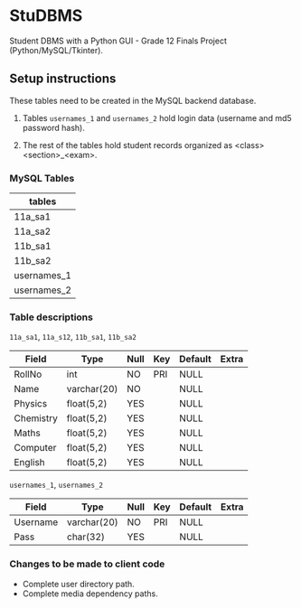 # StuDBMS

Student DBMS with a Python GUI - Grade 12 Finals Project (Python/MySQL/Tkinter).

## Setup instructions

These tables need to be created in the MySQL backend database.

1. Tables `usernames_1` and `usernames_2` hold login data (username and md5 password hash).

2. The rest of the tables hold student records organized as \<class\>\<section\>_\<exam\>.

### MySQL Tables

|tables          |
|----------------|
| 11a_sa1        |
| 11a_sa2        |
| 11b_sa1        |
| 11b_sa2        |
| usernames_1    |
| usernames_2    |

### Table descriptions

`11a_sa1`, `11a_s12`, `11b_sa1`, `11b_sa2`

| Field     | Type        | Null | Key | Default | Extra |
|-----------|-------------|------|-----|---------|-------|
| RollNo    | int         | NO   | PRI | NULL    |       |
| Name      | varchar(20) | NO   |     | NULL    |       |
| Physics   | float(5,2)  | YES  |     | NULL    |       |
| Chemistry | float(5,2)  | YES  |     | NULL    |       |
| Maths     | float(5,2)  | YES  |     | NULL    |       |
| Computer  | float(5,2)  | YES  |     | NULL    |       |
| English   | float(5,2)  | YES  |     | NULL    |       |

`usernames_1`, `usernames_2`

| Field    | Type        | Null | Key | Default | Extra |
|----------|-------------|------|-----|---------|-------|
| Username | varchar(20) | NO   | PRI | NULL    |       |
| Pass     | char(32)    | YES  |     | NULL    |       |

### Changes to be made to client code

* Complete user directory path.
* Complete media dependency paths.
